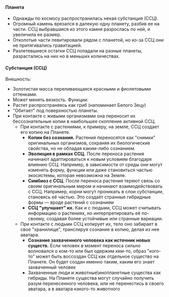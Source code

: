 #### Планета 
- Однажды по космосу распространилась некая субстанция (ССЦ). 
- Огромный камень врезался в далекую одну планету, разбив ее на части. ССЦ выбравшаяся из этого камня разрослась по ней, и увеличила ее размер. 
- Отколотые части левитировали рядом с планетой, но из-за ССЦ они не притягивались гравитацией. 
- Разлетевшиеся остатки ССЦ попадали на разные планеты, разрастались на них но в меньших количествах.

#### Субстанция (ССЦ)
Внешность:
- Золотистая масса переливающаяся красными и фиолетовыми оттенками.
- Может менять вязкость.
Функции:
- Растет распространяясь как гриб (напоминает Белого Зецу)
- "Обитает" под поверхностью планеты.
- При контакте с живыми организмами она переносит их бессознательные копии в наибольшее скопление активной ССЦ. 
	- При контакте с растениями, к примеру, на земле, ССЦ создает его копию на Планете. 
		- **Копии без сознания.** Растения переносятся как "снимки" оригинальных организмов, сохраняя их биологические свойства, но не обладая каким-либо сознанием.
		- **Эволюция в рамках ССЦ.** После переноса растения начинают адаптироваться к новым условиям благодаря влиянию ССЦ. Например, в зависимости от среды они могут изменять форму, функции или даже становиться частью экосистемы, которая невозможна на Земле.
		- **Симбиоз с ССЦ.** После переноса растения теряют связь со своим оригинальным миром и начинают взаимодействовать с ССЦ. Например, корни могут проникать в слои субстанции, становясь её частью. Это создаёт странные гибридные формы — вроде растений с сознанием
		- **ССЦ "улучшает" их.** Как и с людьми, ССЦ может считывать информацию о растениях, но интерпретировать её по-своему, создавая более устойчивые или странные вариации.
	- При контакте с людьми ССЦ копирует их, тело оно забирает в свое "хранилище",  транслируя сознание в копию, делая из нее аватара.
		- **Сознание захваченного человека как источник новых существ.** Если человек в момент переноса сильно волновался о ком-то или был одержим кем-то, образ "кого-то" может быть воссоздан ССЦ как отдельное существо на Планете. Он будет создан именно таким, каким его знает захваченный человек
		- Захваченные люди и животные\инопланетные существа как гибриды. На Планете существа могут случайно получить разум перенесенного человека, или не перенестись в своего аватара, а в аватара какого-то животного